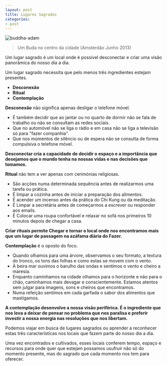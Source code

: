 ```yaml
---
layout: post
title: Lugares Sagrados
categories:
- post
---
```


![buddha-adam](http://devagar.org/imagens/buddha.jpg)

>Um Buda no centro da cidade (Amsterdão Junho 2013)

Um lugar sagrado é um local onde é possível desconectar e criar uma visão panorâmica do nosso dia a dia. 

Um lugar sagrado necessita que pelo menos três ingredientes estejam presentes. 

+ **Desconexão**
+ **Ritual** 
+ **Contemplação**

**Desconexão** não significa apenas desligar o telefone móvel. 

+ É também decidir que ao jantar ou no quarto de dormir não se fala de trabalho ou não se consultam as redes sociais. 
+ Que no automóvel não se liga o rádio e em casa não se liga a televisão só para "fazer companhia". 
+ Que nos momentos de silêncio ou de espera não se consulta de forma compulsiva o telefone móvel.

**Desconectar cria a capacidade de decidir o espaço e a importância que desejamos que o mundo tenha na nossas vidas e nas decisões que tomamos.** 

**Ritual** não tem a ver apenas com cerimónias religiosas. 

+ São acções numa determinada sequência antes de realizarmos uma tarefa ou prática. 
+ É limpar a cozinha antes de iniciar a preparação dos alimentos. 
+ É acender um incenso antes da prática do Chi Kung ou da meditação. 
+ É Limpar a secretária antes de começarmos a escrever ou responder aos emails.
+ É Colocar uma roupa confortável e relaxar no sofá nos primeiros 10 minutos depois de chegar a casa. 

**Criar rituais permite Chegar e tornar o local onde nos encontramos mais que um lugar de passagem na azáfama diária do Fazer.** 

**Contemplação** é o oposto do foco. 

+ Quando olhamos para uma árvore, observamos o seu formato, a textura do tronco, os tons das folhas e como estas se movem com o vento. 
+ À beira mar ouvimos o barulho das ondas e sentimos o vento e cheiro a maresia. 
+ Enquanto caminhamos na cidade olhamos para o horizonte e não para o chão, caminhamos mais devagar e conscientemente. Estamos atentos sem julgar para imagens, sons e cheiros que encontramos. 
+ Numa refeição sentimos em cada garfada o sabor dos alimentos que mastigamos. 

**A contemplação desenvolve a nossa visão periférica. É o ingrediente que nos leva a deixar de pensar no problema que nos paralisa e preferir investir a nossa energia nas resoluções que nos libertam.** 

Podemos viajar em busca de lugares sagrados ou aprender a reconhecer estas três características nos locais que fazem parte do nosso dia a dia. 

Uma vez encontrados e cultivados, esses locais conferem tempo, espaço e recursos para onde quer que estejam possamos usufruir não só do momento presente, mas do sagrado que cada momento nos tem para oferecer.
 
